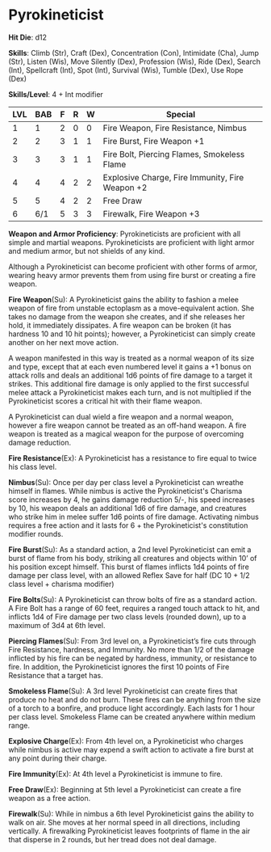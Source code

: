 # Pyrokineticist

**Hit Die**: d12

**Skills**: Climb (Str), Craft (Dex), Concentration (Con), Intimidate (Cha), Jump (Str), Listen (Wis), Move Silently (Dex), Profession (Wis), Ride (Dex), Search (Int), Spellcraft (Int), Spot (Int), Survival (Wis), Tumble (Dex), Use Rope (Dex)

**Skills/Level**: 4 + Int modifier

LVL | BAB | F | R | W | Special 
--- | --- | - | - | - | ------- 
1   | 1   | 2 | 0 | 0 | Fire Weapon, Fire Resistance, Nimbus
2   | 2   | 3 | 1 | 1 | Fire Burst, Fire Weapon +1
3   | 3   | 3 | 1 | 1 | Fire Bolt, Piercing Flames, Smokeless Flame
4   | 4   | 4 | 2 | 2 | Explosive Charge, Fire Immunity, Fire Weapon +2
5   | 5   | 4 | 2 | 2 | Free Draw
6   | 6/1   | 5 | 3 | 3 | Firewalk, Fire Weapon +3

**Weapon and Armor Proficiency**: Pyrokineticists are proficient with all simple and martial weapons. Pyrokineticists are proficient with light armor and medium armor, but not shields of any kind.

Although a Pyrokineticist can become proficient with other forms of armor, wearing heavy armor prevents them from using fire burst or creating a fire weapon.

**Fire Weapon**(Su): A Pyrokineticist gains the ability to fashion a melee weapon of fire from unstable ectoplasm as a move-equivalent action. She takes no damage from the weapon she creates, and if she releases her hold, it immediately dissipates. A fire weapon can be broken (it has hardness 10 and 10 hit points); however, a Pyrokineticist can simply create another on her next move action.

A weapon manifested in this way is treated as a normal weapon of its size and type, except that at each even numbered level it gains a +1 bonus on attack rolls and deals an additional 1d6 points of fire damage to a target it strikes. This additional fire damage is only applied to the first successful melee attack a Pyrokineticist makes each turn, and is not multiplied if the Pyrokineticist scores a critical hit with their flame weapon. 

A Pyrokineticist can dual wield a fire weapon and a normal weapon, however a fire weapon cannot be treated as an off-hand weapon. A fire weapon is treated as a magical weapon for the purpose of overcoming damage reduction.

**Fire Resistance**(Ex): A Pyrokineticist has a resistance to fire equal to twice his class level.

**Nimbus**(Su): Once per day per class level a Pyrokineticist can wreathe himself in flames. While nimbus is active the Pyrokineticist's Charisma score increases by 4, he gains damage reduction 5/-, his speed increases by 10, his weapon deals an additional 1d6 of fire damage, and creatures who strike him in melee suffer 1d6 points of fire damage. Activating nimbus requires a free action and it lasts for 6 + the Pyrokineticist's constitution modifier rounds.

**Fire Burst**(Su): As a standard action, a 2nd level Pyrokineticist can emit a burst of flame from his body, striking all creatures and objects within 10’ of his position except himself. This burst of flames inflicts 1d4 points of fire damage per class level, with an allowed Reflex Save for half (DC 10 + 1/2 class level + charisma modifier)

**Fire Bolts**(Su): A Pyrokineticist can throw bolts of fire as a standard action. A Fire Bolt has a range of 60 feet, requires a ranged touch attack to hit, and inflicts 1d4 of Fire damage per two class levels (rounded down), up to a maximum of 3d4 at 6th level.

**Piercing Flames**(Su): From 3rd level on, a Pyrokineticist’s fire cuts through Fire Resistance, hardness, and Immunity. No more than 1/2 of the damage inflicted by his fire can be negated by hardness, immunity, or resistance to fire. In addition, the Pyrokineticist ignores the first 10 points of Fire Resistance that a target has.

**Smokeless Flame**(Su): A 3rd level Pyrokineticist can create fires that produce no heat and do not burn. These fires can be anything from the size of a torch to a bonfire, and produce light accordingly. Each lasts for 1 hour per class level. Smokeless Flame can be created anywhere within medium range.

**Explosive Charge**(Ex): From 4th level on, a Pyrokineticist who charges while nimbus is active may expend a swift action to activate a fire burst at any point during their charge.

**Fire Immunity**(Ex): At 4th level a Pyrokineticist is immune to fire.

**Free Draw**(Ex): Beginning at 5th level a Pyrokineticist can create a fire weapon as a free action.

**Firewalk**(Su): While in nimbus a 6th level Pyrokineticist gains the ability to walk on air. She moves at her normal speed in all directions, including vertically. A firewalking Pyrokineticist leaves footprints of flame in the air that disperse in 2 rounds, but her tread does not deal damage.